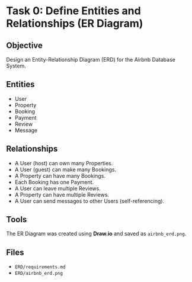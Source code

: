 # Task 0: Define Entities and Relationships (ER Diagram)

## Objective
Design an Entity-Relationship Diagram (ERD) for the Airbnb Database System.

## Entities
- User
- Property
- Booking
- Payment
- Review
- Message

## Relationships
- A User (host) can own many Properties.
- A User (guest) can make many Bookings.
- A Property can have many Bookings.
- Each Booking has one Payment.
- A User can leave multiple Reviews.
- A Property can have multiple Reviews.
- A User can send messages to other Users (self-referencing).

## Tools
The ER Diagram was created using **Draw.io** and saved as `airbnb_erd.png`.

## Files
- `ERD/requirements.md`
- `ERD/airbnb_erd.png`

